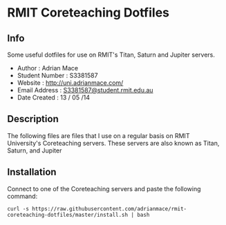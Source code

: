 RMIT Coreteaching Dotfiles
==========================

Info
----
Some useful dotfiles for use on RMIT's Titan, Saturn and Jupiter servers.

+ Author            :   Adrian Mace
+ Student Number    :   S3381587
+ Website           :   http://uni.adrianmace.com/
+ Email Address     :   S3381587@student.rmit.edu.au
+ Date Created      :   13 / 05 /14

Description
-----------
The following files are files that I use on a regular basis on RMIT University's
Coreteaching servers. These servers are also known as Titan, Saturn, and Jupiter

Installation
------------

Connect to one of the Coreteaching servers and paste the following command:

    curl -s https://raw.githubusercontent.com/adrianmace/rmit-coreteaching-dotfiles/master/install.sh | bash


